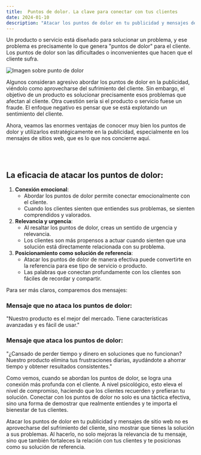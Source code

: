 ```yaml
---
title:  Puntos de dolor. La clave para conectar con tus clientes
date: 2024-01-10
description: "Atacar los puntos de dolor en tu publicidad y mensajes de sitio web no es aprovecharse del sufrimiento del cliente, sino mostrar que tienes la solución a sus problemas. "
---
```




Un producto o servicio está diseñado para solucionar un problema, y ese problema es precisamente lo que genera "puntos de dolor" para el cliente. Los puntos de dolor son las dificultades o inconvenientes que hacen que el cliente sufra.

![Imagen sobre punto de dolor](https://images.unsplash.com/photo-1534343133720-0c20dba3a360?q=80&w=2070&auto=format&fit=crop&ixlib=rb-4.0.3&ixid=M3wxMjA3fDB8MHxwaG90by1wYWdlfHx8fGVufDB8fHx8fA%3D%3D)


Algunos consideran agresivo abordar los puntos de dolor en la publicidad, viéndolo como aprovecharse del sufrimiento del cliente. Sin embargo, el objetivo de un producto es solucionar precisamente esos problemas que afectan al cliente. Otra cuestión sería si el producto o servicio fuese un fraude. El enfoque negativo es pensar que se está explotando un sentimiento del cliente.

Ahora, veamos las enormes ventajas de conocer muy bien los puntos de dolor y utilizarlos estratégicamente en la publicidad, especialmente en los mensajes de sitios web, que es lo que nos concierne aquí.

<br>
<br>

## La eficacia de atacar los puntos de dolor:

1. **Conexión emocional**:
    - Abordar los puntos de dolor permite conectar emocionalmente con el cliente.
    - Cuando los clientes sienten que entiendes sus problemas, se sienten comprendidos y valorados.
2. **Relevancia y urgencia**:
    - Al resaltar los puntos de dolor, creas un sentido de urgencia y relevancia.
    - Los clientes son más propensos a actuar cuando sienten que una solución está directamente relacionada con su problema.
3. **Posicionamiento como solución de referencia**:
    - Atacar los puntos de dolor de manera efectiva puede convertirte en la referencia para ese tipo de servicio o producto.
    - Las palabras que conectan profundamente con los clientes son fáciles de recordar y compartir.

Para ser más claros, comparemos dos mensajes:

### Mensaje que no ataca los puntos de dolor:
"Nuestro producto es el mejor del mercado. Tiene características avanzadas y es fácil de usar."

### Mensaje que ataca los puntos de dolor:
"¿Cansado de perder tiempo y dinero en soluciones que no funcionan? Nuestro producto elimina tus frustraciones diarias, ayudándote a ahorrar tiempo y obtener resultados consistentes."

Como vemos, cuando se abordan los puntos de dolor, se logra una conexión más profunda con el cliente. A nivel psicológico, esto eleva el nivel de compromiso, haciendo que los clientes recuerden y prefieran tu solución. Conectar con los puntos de dolor no solo es una táctica efectiva, sino una forma de demostrar que realmente entiendes y te importa el bienestar de tus clientes.

Atacar los puntos de dolor en tu publicidad y mensajes de sitio web no es aprovecharse del sufrimiento del cliente, sino mostrar que tienes la solución a sus problemas. Al hacerlo, no solo mejoras la relevancia de tu mensaje, sino que también fortaleces la relación con tus clientes y te posicionas como su solución de referencia.


